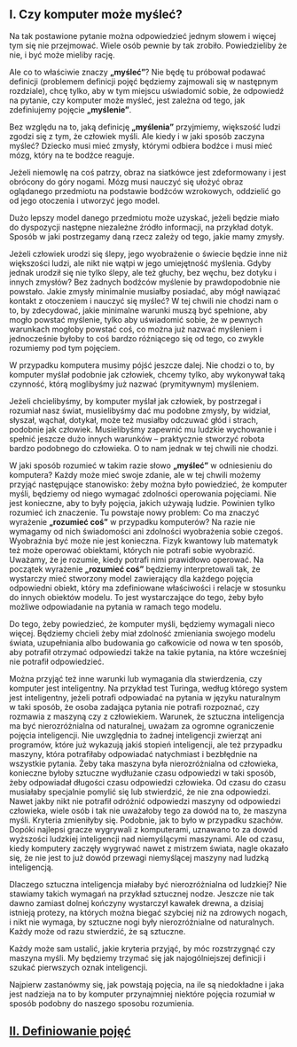 ## I. Czy komputer może myśleć?

Na tak postawione pytanie można odpowiedzieć jednym słowem i więcej tym się nie przejmować.
Wiele osób pewnie by tak zrobiło. Powiedzieliby że nie, i być może mieliby rację.

Ale co to właściwie znaczy **„myśleć”**? Nie będę tu próbował podawać definicji
(problemem definicji pojęć będziemy zajmowali się w następnym rozdziale),
chcę tylko, aby w tym miejscu uświadomić sobie, że odpowiedź na pytanie, czy komputer może myśleć,
jest zależna od tego, jak zdefiniujemy pojęcie **„myślenie”**.

Bez względu na to, jaką definicję **„myślenia”** przyjmiemy, większość ludzi zgodzi się z tym, że człowiek myśli.
Ale kiedy i w jaki sposób zaczyna myśleć?
Dziecko musi mieć zmysły, którymi odbiera bodźce i musi mieć mózg, który na te bodźce reaguje.

Jeżeli niemowlę na coś patrzy, obraz na siatkówce jest zdeformowany i jest obrócony do góry nogami.
Mózg musi nauczyć się ułożyć obraz oglądanego przedmiotu na podstawie bodźców wzrokowych,
oddzielić go od jego otoczenia i utworzyć jego model.

Dużo lepszy model danego przedmiotu może uzyskać, jeżeli będzie miało do dyspozycji
następne niezależne źródło informacji, na przykład dotyk.
Sposób w jaki postrzegamy daną rzecz zależy od tego, jakie mamy zmysły.

Jeżeli człowiek urodzi się ślepy, jego wyobrażenie o świecie będzie inne niż większości ludzi,
ale nikt nie wątpi w jego umiejętność myślenia. Gdyby jednak urodził się nie tylko ślepy,
ale też głuchy, bez węchu, bez dotyku i innych zmysłów?
Bez żadnych bodźców myślenie by prawdopodobnie nie powstało. Jakie zmysły minimalnie musiałby posiadać,
aby mógł nawiązać kontakt z otoczeniem i nauczyć się myśleć?
W tej chwili nie chodzi nam o to, by zdecydować, jakie minimalne warunki muszą być spełnione,
aby mogło powstać myślenie, tylko aby uświadomić sobie, że w pewnych warunkach mogłoby powstać coś,
co można już nazwać myśleniem i jednocześnie byłoby to coś bardzo różniącego się od tego,
co zwykle rozumiemy pod tym pojęciem.

W przypadku komputera musimy pójść jeszcze dalej.
Nie chodzi o to, by komputer myślał podobnie jak człowiek, chcemy tylko, aby wykonywał taką czynność,
którą moglibyśmy już nazwać (prymitywnym) myśleniem.

Jeżeli chcielibyśmy, by komputer myślał jak człowiek, by postrzegał i rozumiał nasz świat,
musielibyśmy dać mu podobne zmysły, by widział, słyszał, wąchał, dotykał, może też musiałby odczuwać głód i strach,
podobnie jak człowiek. Musielibyśmy zapewnić mu ludzkie wychowanie i spełnić jeszcze dużo innych warunków
– praktycznie stworzyć robota bardzo podobnego do człowieka. O to nam jednak w tej chwili nie chodzi.

W jaki sposób rozumieć w takim razie słowo **„myśleć”** w odniesieniu do komputera?
Każdy może mieć swoje zdanie, ale w tej chwili możemy przyjąć następujące stanowisko:
żeby można było powiedzieć, że komputer myśli, będziemy od niego wymagać zdolności operowania pojęciami.
Nie jest konieczne, aby to były pojęcia, jakich używają ludzie. Powinien tylko rozumieć ich znaczenie.
Tu powstaje nowy problem: Co ma znaczyć wyrażenie **„rozumieć coś”** w przypadku komputerów?
Na razie nie wymagamy od nich świadomości ani zdolności wyobrażenia sobie czegoś.
Wyobraźnia być może nie jest konieczna. Fizyk kwantowy lub matematyk też może operować obiektami,
których nie potrafi sobie wyobrazić. Uważamy, że je rozumie, kiedy potrafi nimi prawidłowo operować.
Na początek wyrażenie **„rozumieć coś”** będziemy interpretowali tak,
że wystarczy mieć stworzony model zawierający dla każdego pojęcia odpowiedni obiekt,
który ma zdefiniowane właściwości i relacje w stosunku do innych obiektów modelu.
To jest wystarczające do tego, żeby było możliwe odpowiadanie na pytania w ramach tego modelu.

Do tego, żeby powiedzieć, że komputer myśli, będziemy wymagali nieco więcej.
Będziemy chcieli żeby miał zdolność zmieniania swojego modelu świata,
uzupełniania albo budowania go całkowicie od nowa w ten sposób, aby potrafił otrzymać odpowiedzi
także na takie pytania, na które wcześniej nie potrafił odpowiedzieć.
  
Można przyjąć też inne warunki lub wymagania dla stwierdzenia, czy komputer jest inteligentny.
Na przykład test Turinga, według którego system jest inteligentny, jeżeli potrafi odpowiadać
na pytania w języku naturalnym w taki sposób, że osoba zadająca pytania nie potrafi rozpoznać,
czy rozmawia z maszyną czy z człowiekiem.
Warunek, że sztuczna inteligencja ma być nierozróżnialna od naturalnej,
uważam za ogromne ograniczenie pojęcia inteligencji.
Nie uwzględnia to żadnej inteligencji zwierząt ani programów, które już wykazują jakiś stopień inteligencji,
ale też przypadku maszyny, która potrafiłaby odpowiadać natychmiast i bezbłędnie na wszystkie pytania.
Żeby taka maszyna była nierozróżnialna od człowieka, konieczne byłoby sztuczne wydłużanie czasu odpowiedzi
w taki sposób, żeby odpowiadał długości czasu odpowiedzi człowieka.
Od czasu do czasu musiałaby specjalnie pomylić się lub stwierdzić, że nie zna odpowiedzi.
Nawet jakby nikt nie potrafił odróżnić odpowiedzi maszyny od odpowiedzi człowieka,
wiele osób i tak nie uważałoby tego za dowód na to, że maszyna myśli. Kryteria zmieniłyby się.
Podobnie, jak to było w przypadku szachów. Dopóki najlepsi gracze wygrywali z komputerami,
uznawano to za dowód wyższości ludzkiej inteligencji nad niemyślącymi maszynami.
Ale od czasu, kiedy komputery zaczęły wygrywać nawet z mistrzem świata, nagle okazało się,
że nie jest to już dowód przewagi niemyślącej maszyny nad ludzką inteligencją.

Dlaczego sztuczna inteligencja miałaby być nierozróżnialna od ludzkiej?
Nie stawiamy takich wymagań na przykład sztucznej nodze.
Jeszcze nie tak dawno zamiast dolnej kończyny wystarczył kawałek drewna, a dzisiaj istnieją protezy,
na których można biegać szybciej niż na zdrowych nogach, i nikt nie wymaga,
by sztuczne nogi były nierozróżnialne od naturalnych. Każdy może od razu stwierdzić, że są sztuczne.

Każdy może sam ustalić, jakie kryteria przyjąć, by móc rozstrzygnąć czy maszyna myśli.
My będziemy trzymać się jak najogólniejszej definicji i szukać pierwszych oznak inteligencji.

Najpierw zastanówmy się, jak powstają pojęcia, na ile są niedokładne i jaka jest nadzieja na to
by komputer przynajmniej niektóre pojęcia rozumiał w sposób podobny do naszego sposobu rozumienia.

## [II. Definiowanie pojęć](rozdzial2)
